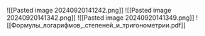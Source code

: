 ![[Pasted image 20240920141242.png]]
![[Pasted image 20240920141342.png]]
![[Pasted image 20240920141349.png]]
![[Формулы_логарифмов,_степеней_и_тригонометрии.pdf]]